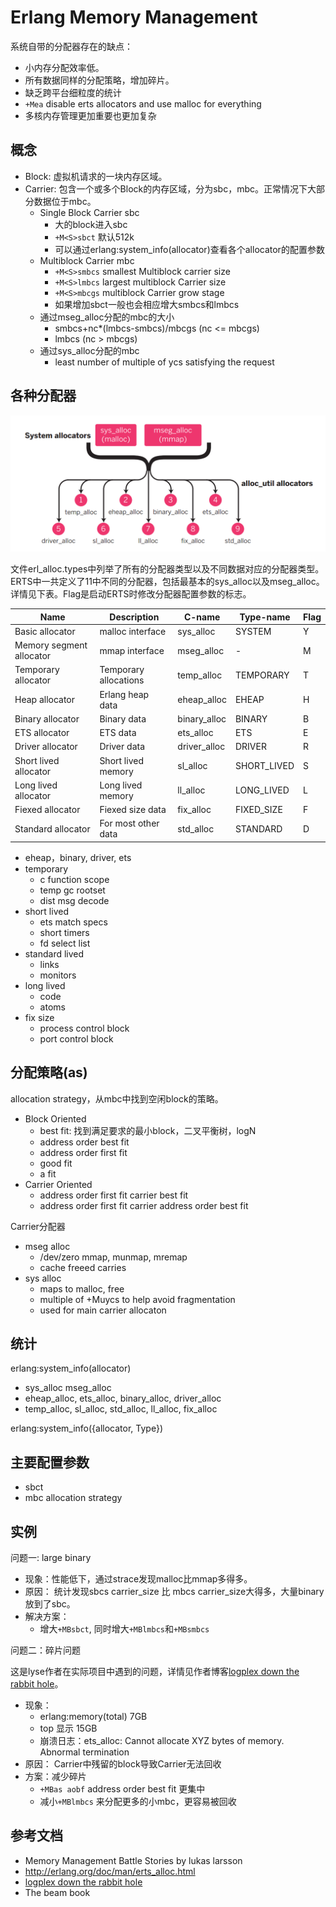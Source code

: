 Erlang Memory Management
====

系统自带的分配器存在的缺点：
* 小内存分配效率低。
* 所有数据同样的分配策略，增加碎片。
* 缺乏跨平台细粒度的统计
* `+Mea` disable erts allocators and use malloc for everything
* 多核内存管理更加重要也更加复杂

概念
----

* Block: 虚拟机请求的一块内存区域。
* Carrier: 包含一个或多个Block的内存区域，分为sbc，mbc。正常情况下大部分数据位于mbc。
    * Single Block Carrier sbc
        * 大的block进入sbc
        * `+M<S>sbct` 默认512k
        * 可以通过erlang:system_info(allocator)查看各个allocator的配置参数
    * Multiblock Carrier mbc
        * `+M<S>smbcs` smallest Multiblock carrier size
        * `+M<S>lmbcs` largest multiblock Carrier size
        * `+M<S>mbcgs` multiblock Carrier grow stage
        * 如果增加sbct一般也会相应增大smbcs和lmbcs
    * 通过mseg_alloc分配的mbc的大小
        * smbcs+nc*(lmbcs-smbcs)/mbcgs (nc <= mbcgs) 
        * lmbcs (nc > mbcgs)
    * 通过sys_alloc分配的mbc
        * least number of multiple of ycs satisfying the request

各种分配器
----

![memory_allocators](../data/2017-08-26-erlang-memory-management/memory_allocators.png)

文件erl_alloc.types中列举了所有的分配器类型以及不同数据对应的分配器类型。
ERTS中一共定义了11中不同的分配器，包括最基本的sys_alloc以及mseg_alloc。
详情见下表。Flag是启动ERTS时修改分配器配置参数的标志。

| Name                     | Description           | C-name       | Type-name   | Flag |
|--------------------------|-----------------------|--------------|-------------|------|
| Basic allocator          | malloc interface      | sys_alloc    | SYSTEM      | Y    |
| Memory segment allocator | mmap interface        | mseg_alloc   | -           | M    |
| Temporary allocator      | Temporary allocations | temp_alloc   | TEMPORARY   | T    |
| Heap allocator           | Erlang heap data      | eheap_alloc  | EHEAP       | H    |
| Binary allocator         | Binary data           | binary_alloc | BINARY      | B    |
| ETS allocator            | ETS data              | ets_alloc    | ETS         | E    |
| Driver allocator         | Driver data           | driver_alloc | DRIVER      | R    |
| Short lived allocator    | Short lived memory    | sl_alloc     | SHORT_LIVED | S    |
| Long lived allocator     | Long lived memory     | ll_alloc     | LONG_LIVED  | L    |
| Fiexed allocator         | Fiexed size data      | fix_alloc    | FIXED_SIZE  | F    |
| Standard allocator       | For most other data   | std_alloc    | STANDARD    | D    |

* eheap，binary, driver, ets
* temporary 
    * c function scope
    * temp gc rootset
    * dist msg decode
* short lived 
    * ets match specs 
    * short timers 
    * fd select list
* standard lived
    * links
    * monitors
* long lived
    * code
    * atoms
* fix size 
    * process control block
    * port control block

分配策略(as)
----
allocation strategy，从mbc中找到空闲block的策略。
* Block Oriented
    * best fit: 找到满足要求的最小block，二叉平衡树，logN
    * address order best fit
    * address order first fit
    * good fit
    * a fit
* Carrier Oriented
    * address order first fit carrier best fit 
    * address order first fit carrier address order best fit

Carrier分配器
* mseg alloc
    * /dev/zero mmap, munmap, mremap
    * cache freeed carries
* sys alloc
    * maps to malloc, free
    * multiple of +Muycs to help avoid fragmentation
    * used for main carrier allocaton
    
统计
----
erlang:system_info(allocator)
* sys_alloc mseg_alloc
* eheap_alloc, ets_alloc, binary_alloc, driver_alloc
* temp_alloc, sl_alloc, std_alloc, ll_alloc, fix_alloc

erlang:system_info({allocator, Type})

主要配置参数
----
* sbct
* mbc allocation strategy


实例
----

问题一: large binary

- 现象：性能低下，通过strace发现malloc比mmap多得多。
- 原因： 统计发现sbcs carrier_size 比 mbcs carrier_size大得多，大量binary放到了sbc。
- 解决方案： 
    - 增大`+MBsbct`, 同时增大`+MBlmbcs`和`+MBsmbcs`


问题二：碎片问题

这是lyse作者在实际项目中遇到的问题，详情见作者博客[logplex down the rabbit hole](https://blog.heroku.com/logplex-down-the-rabbit-hole)。
- 现象：
    - erlang:memory(total) 7GB
    - top 显示 15GB
    - 崩溃日志：ets_alloc: Cannot allocate XYZ bytes of memory. Abnormal termination
- 原因： Carrier中残留的block导致Carrier无法回收
- 方案：减少碎片
    - `+MBas aobf` address order best fit 更集中
    - 减小`+MBlmbcs` 来分配更多的小mbc，更容易被回收

参考文档
----

* Memory Management Battle Stories by lukas larsson
* http://erlang.org/doc/man/erts_alloc.html
* [logplex down the rabbit hole](https://blog.heroku.com/logplex-down-the-rabbit-hole)
* The beam book
